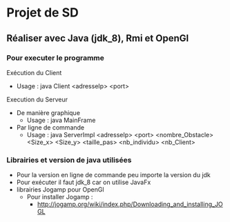 # Projet de SD
## Réaliser avec Java (jdk_8), Rmi et OpenGl
### Pour executer le programme
Exécution du Client
* Usage : java Client \<adresseIp> \<port>

Execution du Serveur
* De manière graphique
	* Usage : java MainFrame
* Par ligne de commande
	* Usage : java ServerImpl \<adresseIp>  \<port>  \<nombre_Obstacle>  \<Size_x>  \<Size_y>  \<taille_pas>  \<nb_individu>  \<nb_Client>

### Librairies et version de java utilisées
* Pour la version en ligne de commande peu importe la version du jdk
* Pour exécuter il faut jdk_8 car on utilise JavaFx 
* librairies Jogamp pour OpenGl
	* Pour installer Jogamp :
		* http://jogamp.org/wiki/index.php/Downloading_and_installing_JOGL
